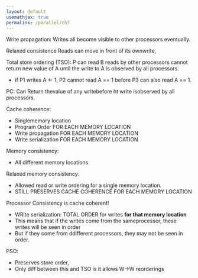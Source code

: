 ```yaml
---
layout: default
usemathjax: true
permalink: /parallel/ch7
---
```


Write propagation: Writes all become visible to other processors eventually.

Relaxed consistence
Reads can move in front of its ownwrite,

Total store ordering (TSO): P can read B 
reads by other processors cannot return new value  of A until the write to A is observed by all processors.
- if P1 writes A <- 1, P2 cannot read A == 1 before P3 can also read A == 1.

PC:
Can Return thevalue of any writebefore ht write isobserved by all processors.

Cache coherence:
- Singlememory location
- Program Order FOR EACH MEMORY LOCATION
- Write propagation FOR EACH MEMORY LOCATION
- Write serialization FOR EACH MEMORY LOCATION

Memory consistency:
- All different memory locations

Relaxed memory consistency:
- Allowed read or write ordering for a single memory location.
- STILL PRESERVES CACHE COHERENCE FOR EACH MEMORY LOCATION

Processor Consistency is cache coherent!
- WRite serialization: TOTAL ORDER for writes **for that memory location**
- This means that if the writes come from the sameprocessor, these writes will be seen in order
- But if they come from ddifferent processors, they may not be seen in order.

PSO:
- Preserves store order,
- Only diff between this and TSO is it allows W->W reorderings